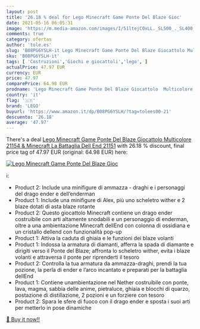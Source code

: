 ```yaml
---
layout: post
title: '26.18 % deal for Lego Minecraft Game Ponte Del Blaze Gioc'
date: 2021-05-16 06:05:31
image: 'https://m.media-amazon.com/images/I/51ltejC0xLL._SL500_._SL400_.jpg'
comments: true
category: ofertas
author: 'tole.es'
slug: 'B08PG6YSLH-it Lego Minecraft Game Ponte Del Blaze Giocattolo Multicolore...'
sku: 'B08PG6YSLH-it'
tags: [ 'Costruzioni','Giochi e giocattoli','lego', ]
actualPrice: 47.97 EUR
currency: EUR
price: 47.97
comparePrice: 64.98 EUR
prodname: 'Lego Minecraft Game Ponte Del Blaze Giocattolo  Multicolore  21154 & Minecraft  La Battaglia Dell End  21151'
country: 'it'
flag: '🇮🇹'
brand: 'LEGO'
buyurl: 'https://www.amazon.it/dp/B08PG6YSLH/?tag=tolees00-21'
descuento: '26.18'
average: '47.97'
---
```


There's a deal [Lego Minecraft Game Ponte Del Blaze Giocattolo  Multicolore  21154 & Minecraft  La Battaglia Dell End  21151](https://www.amazon.it/dp/B08PG6YSLH/?tag=tolees00-21)  with  26.18 % discount, final price tag of  47.97 EUR (original: 64.98 EUR) here:

[![Lego Minecraft Game Ponte Del Blaze Gioc](https://m.media-amazon.com/images/I/51ltejC0xLL._SL500_._SL400_.jpg)](https://www.amazon.it/dp/B08PG6YSLH/?tag=tolees00-21)

ℹ️:

- Product 2: Include una minifigure di ammazza - draghi e i personaggi del drago ender e dell’enderman
- Product 1: Include una minifigure di Alex, più uno scheletro wither e 2 blaze dotati di asta blaze rotante
- Product 2: Questo giocattolo Minecraft contiene un drago ender costruibile con arti altamente snodabili e un personaggio di enderman, oltre a una ambientazione Minecraft dellEnd con colonna di ossidiana e un cristallo dellend con funzionalità pop-up
- Product 1: Attiva la caduta di ghiaia e le funzioni dei blaze volanti
- Product 1: Indossa la armatura di diamanti, afferra la spada di diamante e dirigiti verso il Ponte del Blaze; affronta lo scheletro wither, evita i blaze volanti e attraversa il ponte per riprenderti il tesoro
- Product 2: Controlla la tua armatura da ammazza-draghi, prendi la tua pozione, la perla di ender e l’arco incantato e preparati per la battaglia dellEnd
- Product 1: Contiene unambientazione nel Nether costruibile con ponte, lava, magma, sabbia delle anime, pietraluce, ghiaia e blocchi di quarzo, postazione di distillazione, 2 pozioni e un forziere con tesoro
- Product 2: Spara le sfere di fuoco con il drago ender e sposta i suoi arti per metterlo in pose dinamiche

[🛒 Buy it now!!](https://www.amazon.it/dp/B08PG6YSLH/?tag=tolees00-21)
